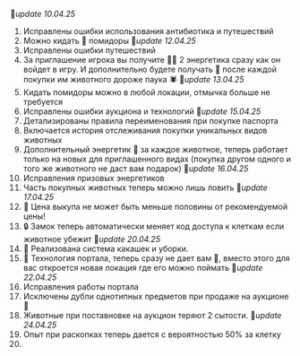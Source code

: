 🚩*update 10.04.25*
1. Исправлены ошибки использования антибиотика и путешествий
2. Можно кидать 🍅 помидоры 
🚩*update 12.04.25*
1. Исправлены ошибки путешествий
2. За приглашение игрока вы получите 🥫🥫 2 энергетика сразу как он войдет в игру. И дополнительно будете получать 🥫 после каждой покупки им животного дороже паука 🕷️
🚩*update 13.04.25*
1. Кидать помидоры можно в любой локации, отмычка больше не требуется
2. Исправлены ошибки аукциона и технологий
🚩*update 15.04.25*
1. Детализированы правила переименования при покупке паспорта
2. Включается история отслеживания покупки уникальных видов животных
3. Дополнительный энергетик 🥫 за каждое животное, теперь работает только на новых для приглашенного видах (покупка другом одного и того же животного не даст вам подарок)
🚩*update 16.04.25*
1. Исправления призовых энергетиков
2. Часть покупных животных теперь можно лишь ловить
🚩*update 17.04.25*
1. 🏦 Цена выкупа не может быть меньше половины от рекомендуемой цены!
2. 🔒 Замок теперь автоматически меняет код доступа к клеткам если животное убежит
🚩*update 20.04.25*
1. 💩 Реализована система какашек и уборки. 
2. 💫 Технология портала, теперь сразу не дает вам 🦄, вместо этого для вас откроется новая локация где его можно поймать
🚩*update 22.04.25*
1. Исправления работы портала
2. Исключены дубли однотипных предметов при продаже на аукционе 🏦
3. Животные при поставновке на аукцион теряют 2 сытости.
🚩*update 24.04.25*
1. Опыт при раскопках теперь дается с вероятностью 50% за клетку
2. 
